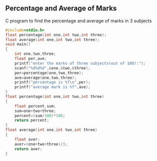 ## Percentage and Average of Marks
C program to find the percentage and average of marks in 3 subjects
```c
#include<stdio.h>
float percentage(int one,int two,int three);
float average(int one,int two,int three);
void main()
{
	int one,two,three;
	float per,ave;
	printf("enter the marks of three subjects(out of 100):");
	scanf("%d%d%d",&one,&two,&three);
	per=percentage(one,two,three);
	ave=average(one,two,three);
	printf("percentage is %f\n",per);
	printf("average mark is %f",ave);
}
float percentage(int one,int two,int three)
{
	float percent,sum;
	sum=one+two+three;
	percent=(sum/300)*100;
	return percent;
}
float average(int one,int two,int three)
{
	float aver;
	aver=(one+two+three)/3;
	return aver;
}
```
